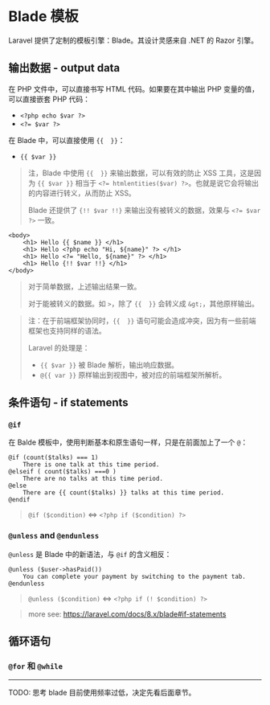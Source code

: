 # Blade 模板

Laravel 提供了定制的模板引擎：Blade。其设计灵感来自 .NET 的 Razor 引擎。

## 输出数据 - output data

在 PHP 文件中，可以直接书写 HTML 代码。如果要在其中输出 PHP 变量的值，可以直接嵌套 PHP 代码：

* `<?php echo $var ?>`
* `<?= $var ?>`

在 Blade 中，可以直接使用 `{{  }}`：

* `{{ $var }}`

> 注，Blade 中使用 `{{  }}` 来输出数据，可以有效的防止 XSS 工具，这是因为 `{{ $var }}` 相当于 `<?= htmlentities($var) ?>`。也就是说它会将输出的内容进行转义，从而防止 XSS。
>
> Blade 还提供了 `{!! $var !!}` 来输出没有被转义的数据，效果与 `<?= $var ?>` 一致。

```blade.php
<body>
    <h1> Hello {{ $name }} </h1>
    <h1> Hello <?php echo "Hi, ${name}" ?> </h1>
    <h1> Hello <?= "Hello, ${name}" ?> </h1>
    <h1> Hello {!! $var !!} </h1>
</body>
```

> 对于简单数据，上述输出结果一致。
>
> 对于能被转义的数据。如 `>`，除了 `{{  }}` 会转义成 `&gt;`，其他原样输出。

> 注：在于前端框架协同时，`{{  }}` 语句可能会造成冲突，因为有一些前端框架也支持同样的语法。
>
> Laravel 的处理是：
> * `{{ $var }}` 被 Blade 解析，输出响应数据。
> * `@{{ var }}` 原样输出到视图中，被对应的前端框架所解析。

## 条件语句 - if statements

### `@if`

在 Balde 模板中，使用判断基本和原生语句一样，只是在前面加上了一个 `@`：

```blade.php
@if (count($talks) === 1)
    There is one talk at this time period.
@elseif ( count($talks) ===0 )
    There are no talks at this time period.
@else
    There are {{ count($talks) }} talks at this time period.
@endif
```

> `@if ($condition)` <=> `<?php if ($condition) ?>`

### `@unless` and `@endunless`

`@unless` 是 Blade 中的新语法，与 `@if` 的含义相反：

```blade.php
@unless ($user->hasPaid())
    You can complete your payment by switching to the payment tab.
@endunless
```

> `@unless ($condition)` <=> `<?php if (! $condition) ?>`

> more see: https://laravel.com/docs/8.x/blade#if-statements

## 循环语句

### `@for` 和 `@while`


---

TODO: 思考 blade 目前使用频率过低，决定先看后面章节。
